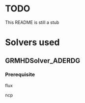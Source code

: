 TODO
====

This README is still a stub

Solvers used
============

GRMHDSolver_ADERDG
------------------

### Prerequisite

flux

ncp


